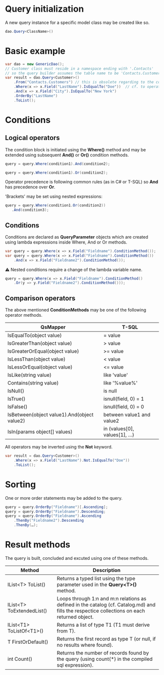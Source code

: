 # Query initialization

A new query instance for a specific model class may be created like so.

```csharp
dao.Query<ClassName>() 
```

# Basic example

```csharp
var dao = new GenericDao();
// Customer class must reside in a namespace ending with '.Contacts'
// so the query builder assumes the table name to be 'Contacts.Customers'
var result = dao.Query<Customer>()
 	.From("Contacts.Customers") // this is obsolete regarding to the convention mentioned above
 	.Where(x => x.Field("LastName").IsEqualTo("Doe"))  // cf. to operator list below
 	.And(x => x.Field("City").IsEqualTo("New York")
 	.OrderBy("LastName")
 	.ToList();
```

# Conditions

## Logical operators

The condition block is initiated using the **Where()** method and may be extended using subsequent **And()** or **Or()** condition methods.

```csharp
query = query.Where(condition1).And(condition2);

query = query.Where(condition1).Or(condition2);
```

Operator precedence is following common rules (as in C# or T-SQL) so **And** has precedence over **Or**.

'Brackets' may be set using nested expressions:

```csharp
query = query.Where(condition1.Or(condition2))
   .And(condition3);
```

## Conditions

Conditions are declared as **QueryParameter** objects which are created using lambda expressions inside Where, And or Or methods.

```csharp
var query = query.Where(x => x.Field("Fieldname").ConditionMethod()); 
var query = query.Where(x => x.Field("Fieldname").ConditionMethod())
 	.And(x => x.Field("Fieldname2").ConditionMethod());
```

:warning: Nested conditions require a change of the lambda variable name.

```csharp
query = query.Where(x => x.Field("Fieldname").ConditionMethod()
 	.Or(y => y.Field("Fieldname2").ConditionMethod()));
```

## Comparison operators

The above mentioned **ConditionMethods** may be one of the following operator methods.

QsMapper |	T-SQL
---------|------
IsEqualTo(object value)	| = value
IsGreaterThan(object value)	| > value
IsGreaterOrEqual(object value) |	>= value
IsLessThan(object value) |	< value
IsLessOrEqual(object value) |	<= value
IsLike(string value) |	like 'value'
Contains(string value) |	like '%value%'
IsNull() |	is null
IsTrue() |	isnull(field, 0) = 1
IsFalse() |	isnull(field, 0) = 0
IsBetween(object value1).And(object value2) |	between value1 and value2
IsIn(params object[] values) |	in (values[0], values[1], …)

All operators may be inverted using the **Not** keyword.

```csharp
var result = dao.Query<Customer>()
 	.Where(x => x.Field("LastName").Not.IsEqualTo("Doe"))  
 	.ToList();
 ```
 
# Sorting

One or more order statements may be added to the query.

```csharp
query = query.OrderBy("Fieldname")[.Ascending];
query = query.OrderBy("Fieldname").Descending;
query = query.OrderBy("Fieldname").Ascending
 	.ThenBy("Fieldname2").Descending
 	.ThenBy(…);
```

# Result methods

The query is built, concluded and excuted using one of these methods.

Method | Description
------ | -----------
IList\<T> ToList() | Returns a typed list using the type parameter used in the **Query\<T>()** method.	
IList\<T> ToExtendedList() |	Loops through 1:n and m:n relations as defined in the catalog (cf. Catalog.md) and fills the respectice collections on each returned object.
IList\<T1> ToListOf\<T1>() |	Returns a list of type T1 (T1 must derive from T).
T FirstOrDefault() |	Returns the first record as type T (or null, if no results where found).
int Count()	| Returns the number of records found by the query (using count(*) in the compiled sql expression).





